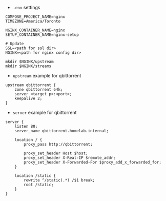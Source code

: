 - `.env` settings
```env
COMPOSE_PROJECT_NAME=nginx
TIMEZONE=America/Toronto

NGINX_CONTAINER_NAME=nginx
SETUP_CONTAINER_NAME=nginx-setup

# Update
SSL=<path for ssl dir>
NGINX=<path for nginx config dir>
```

```
mkdir $NGINX/upstream
mkdir $NGINX/streams
```


- `upstream` example for qbittorrent
```
upstream qbittorrent {
    zone qbittorrent 64k;
    server <target p>:<port>;
    keepalive 2;
}
```

- `server` example for qbittorrent
```
server {
    listen 80;
    server_name qbittorrent.homelab.internal;

    location / {
        proxy_pass http://qbittorrent;

        proxy_set_header Host $host;
        proxy_set_header X-Real-IP $remote_addr;
        proxy_set_header X-Forwarded-For $proxy_add_x_forwarded_for;
    }

    location /static {
        rewrite ^/static(.*) /$1 break;
        root /static;
    }
}
```
